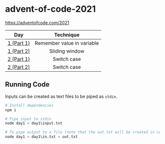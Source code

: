 # advent-of-code-2021

https://adventofcode.com/2021

| Day                                                     | Technique                                     |
| ------------------------------------------------------- |:---------------------------------------------:|
| [1 (Part 1)](https://adventofcode.com/2021/day/1)       | Remember value in variable                    |
| [1 (Part 2)](https://adventofcode.com/2021/day/1)       | Sliding window                                |
| [2 (Part 1)](https://adventofcode.com/2021/day/2)       | Switch case                                   |
| [2 (Part 2)](https://adventofcode.com/2021/day/2)       | Switch case                                   |

## Running Code

Inputs can be created as text files to be piped as `stdin`.

```sh
# Install dependencies
npm i

# Pipe input to stdin
node day1 < day1\input.txt

# To pipe output to a file (note that the out.txt will be created in current directory)
node day1 < day1\in.txt > out.txt
```